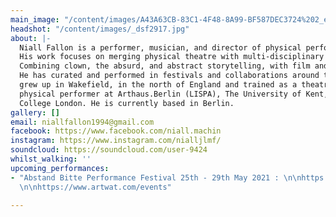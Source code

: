 ```yaml
---
main_image: "/content/images/A43A63CB-83C1-4F48-8A99-BF587DEC3724%202_edited_edited.jpg"
headshot: "/content/images/_dsf2917.jpg"
about: |-
  Niall Fallon is a performer, musician, and director of physical performance.
  His work focuses on merging physical theatre with multi-disciplinary practices.
  Combining clown, the absurd, and abstract storytelling, with film and multimedia.
  He has curated and performed in festivals and collaborations around the world.  He
  grew up in Wakefield, in the north of England and trained as a theatre maker and
  physical performer at Arthaus.Berlin (LISPA), The University of Kent, and Rose Bruford
  College London. He is currently based in Berlin.
gallery: []
email: niallfallon1994@gmail.com
facebook: https://www.facebook.com/niall.machin
instagram: https://www.instagram.com/nialljlmf/
soundcloud: https://soundcloud.com/user-9424
whilst_walking: ''
upcoming_performances:
- "Abstand Bitte Performance Festival 25th - 29th May 2021 : \n\nhttps://performingarts-festival.de/en/program/abstand-bitte
  \n\nhttps://www.artwat.com/events"

---
```

